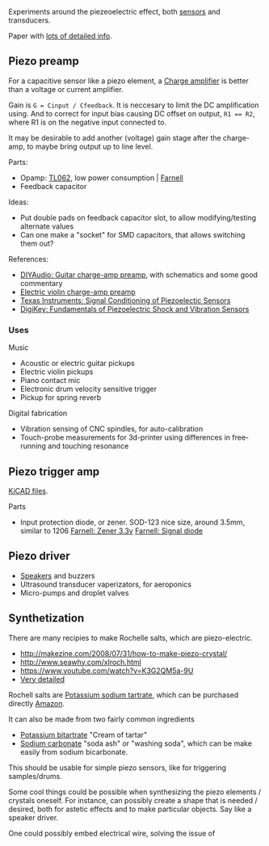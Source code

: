 
Experiments around the piezeoelectric effect,
both [sensors](https://en.wikipedia.org/wiki/Piezoelectric_sensor) and transducers.

Paper with [lots of detailed info](http://www.openmusiclabs.com/wp/wp-content/uploads/2011/11/piezo.pdf).

## Piezo preamp

For a capacitive sensor like a piezo element, a [Charge amplifier](https://en.wikipedia.org/wiki/Charge_amplifier)
is better than a voltage or current amplifier.

Gain is `G = Cinput / Cfeedback`. It is neccesary to limit the DC amplification using.
And to correct for input bias causing DC offset on output, `R1 == R2`, where R1 is on the negative input connected to.

It may be desirable to add another (voltage) gain stage after the charge-amp, to maybe bring output up to line level.



Parts:

* Opamp: [TL062](http://www.ti.com/lit/ds/symlink/tl064.pdf), low power consumption
| [Farnell](http://no.farnell.com/webapp/wcs/stores/servlet/Search?catalogId=15001&langId=47&storeId=10169&sort=P_PRICE&st=tl062&showResults=true&aa=true&sf=722&pf=110153707)
* Feedback capacitor

Ideas:

* Put double pads on feedback capacitor slot, to allow modifying/testing alternate values
* Can one make a "socket" for SMD capacitors, that allows switching them out?

References:

* [DIYAudio: Guitar charge-amp preamp](http://www.diyaudio.com/forums/instruments-amps/203183-charge-amplifier-guitar-preamp-questions.html), with schematics and some good commentary
* [Electric violin charge-amp preamp](http://www.endolith.com/wordpress/2007/10/13/electric-violin/)
* [Texas Instruments: Signal Conditioning of Piezoelectic Sensors](http://www.ti.com/lit/an/sloa033a/sloa033a.pdf)
* [DigiKey: Fundamentals of Piezoelectric Shock and Vibration Sensors](http://www.digikey.com/en/articles/techzone/2011/dec/fundamentals-of-piezoelectric-shock-and-vibration-sensors)

### Uses

Music

* Acoustic or electric guitar pickups
* Electric violin pickups
* Piano contact mic
* Electronic drum velocity sensitive trigger
* Pickup for spring reverb

Digital fabrication

* Vibration sensing of CNC spindles, for auto-calibration
* Touch-probe measurements for 3d-printer using differences in free-running and touching resonance


## Piezo trigger amp

[KiCAD files](./crystaltriggeramp/).

Parts

* Input protection diode, or zener. SOD-123 nice size, around 3.5mm, similar to 1206
[Farnell: Zener 3.3v](http://no.farnell.com/webapp/wcs/stores/servlet/Search?catalogId=15001&langId=47&storeId=10169&categoryId=700000004649&sort=P_PRICE&showResults=true&aa=true&sf=722&pf=110130987,110152539,110152576,113162575)
[Farnell: Signal diode](http://no.farnell.com/webapp/wcs/stores/servlet/Search?catalogId=15001&langId=47&storeId=10169&categoryId=700000004638&sort=P_PRICE&beginIndex=1&showResults=true&aa=true&pf=110130987,110152539,111439590,113162575)

## Piezo driver

* [Speakers](https://en.wikipedia.org/wiki/Piezoelectric_speaker) and buzzers
* Ultrasound transducer vaperizators, for aeroponics
* Micro-pumps and droplet valves

## Synthetization

There are many recipies to make Rochelle salts, which are piezo-electric.

* http://makezine.com/2008/07/31/how-to-make-piezo-crystal/
* http://www.seawhy.com/xlroch.html 
* https://www.youtube.com/watch?v=K3G2QM5a-9U
* [Very detailed](http://www.extremenxt.com/blog/?page_id=77)

Rochell salts are [Potassium sodium tartrate](https://en.wikipedia.org/wiki/Potassium_sodium_tartrate),
which can be purchased directly [Amazon](http://www.amazon.com/s/ref=nb_sb_noss?url=search-alias%3Daps&field-keywords=Potassium+sodium+tartrate).

It can also be made from two fairly common ingredients

* [Potassium bitartrate](https://en.wikipedia.org/wiki/Potassium_bitartrate) "Cream of tartar"
* [Sodium carbonate](https://en.wikipedia.org/wiki/Sodium_carbonate) "soda ash" or "washing soda",
which can be make easily from sodium bicarbonate.

This should be usable for simple piezo sensors, like for triggering samples/drums.

Some cool things could be possible when synthesizing the piezo elements / crystals oneself.
For instance, can possibly create a shape that is needed / desired,
both for astetic effects and to make particular objects. Say like a speaker driver.

One could possibly embed electrical wire, solving the issue of 
